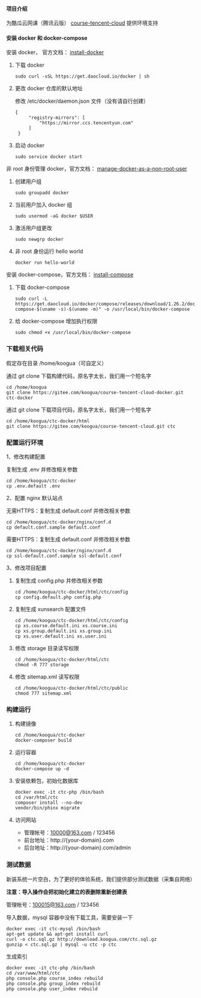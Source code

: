 #### 项目介绍

为酷瓜云网课（腾讯云版） [course-tencent-cloud](https://gitee.com/koogua/course-tencent-cloud) 提供环境支持

#### 安装 docker 和 docker-compose

安装 docker， 官方文档： [install-docker](https://docs.docker.com/install/linux/docker-ce/debian/#install-using-the-convenience-script)

1. 下载 docker

    ```
    sudo curl -sSL https://get.daocloud.io/docker | sh
    ```
2. 更改 docker 仓库的默认地址
   
   修改 /etc/docker/daemon.json 文件（没有请自行创建）
   
   ```
   {
        "registry-mirrors": [
            "https://mirror.ccs.tencentyun.com"
        ]
    }
   ```
   
3. 启动 docker

    ```
    sudo service docker start
    ```

非 root 身份管理 docker，官方文档： [manage-docker-as-a-non-root-user](https://docs.docker.com/install/linux/linux-postinstall/#manage-docker-as-a-non-root-user)

1. 创建用户组

    ```
    sudo groupadd docker
    ```

2. 当前用户加入 docker 组 

    ```
    sudo usermod -aG docker $USER
    ```

3. 激活用户组更改

    ```
    sudo newgrp docker
    ```

4. 非 root 身份运行 hello world

    ```
    docker run hello-world
    ```

安装 docker-compose，官方文档： [install-compose](https://docs.docker.com/compose/install/#install-compose)

1. 下载 docker-compose

    ```
    sudo curl -L https://get.daocloud.io/docker/compose/releases/download/1.26.2/docker-compose-$(uname -s)-$(uname -m)" -o /usr/local/bin/docker-compose
    ```

2. 给 docker-compose 增加执行权限
 
    ```
    sudo chmod +x /usr/local/bin/docker-compose
    ```

### 下载相关代码

假定存在目录 /home/koogua（可自定义）

通过 git clone 下载构建代码，原名字太长，我们用一个短名字

```
cd /home/koogua
git clone https://gitee.com/koogua/course-tencent-cloud-docker.git ctc-docker
```

通过 git clone 下载项目代码，原名字太长，我们用一个短名字

```
cd /home/koogua/ctc-docker/html
git clone https://gitee.com/koogua/course-tencent-cloud.git ctc
```

### 配置运行环境

1、修改构建配置

复制生成 .env 并修改相关参数

```
cd /home/koogua/ctc-docker
cp .env.default .env
```

2、配置 nginx 默认站点

无需HTTPS：复制生成 default.conf 并修改相关参数

```
cd /home/koogua/ctc-docker/nginx/conf.d
cp default.conf.sample default.conf
```

需要HTTPS：复制生成 default.conf 并修改相关参数

```
cd /home/koogua/ctc-docker/nginx/conf.d
cp ssl-default.conf.sample ssl-default.conf
```
 
3、修改项目配置

1. 复制生成 config.php 并修改相关参数

    ```
    cd /home/koogua/ctc-docker/html/ctc/config
    cp config.default.php config.php
    ```

2. 复制生成 xunsearch 配置文件

    ```
    cd /home/koogua/ctc-docker/html/ctc/config
    cp xs.course.default.ini xs.course.ini
    cp xs.group.default.ini xs.group.ini
    cp xs.user.default.ini xs.user.ini
    ```
    
3. 修改 storage 目录读写权限

    ```
    cd /home/koogua/ctc-docker/html/ctc
    chmod -R 777 storage
    ```
   
4. 修改 sitemap.xml 读写权限

   ```
   cd /home/koogua/ctc-docker/html/ctc/public
   chmod 777 sitemap.xml
   ```

### 构建运行

1. 构建镜像

    ```
    cd /home/koogua/ctc-docker
    docker-composer build
    ```
    
2. 运行容器
 
     ```
     cd /home/koogua/ctc-docker
     docker-compose up -d
     ```
   
3. 安装依赖包，初始化数据库

    ```
    docker exec -it ctc-php /bin/bash
    cd /var/html/ctc
    composer install --no-dev
    vendor/bin/phinx migrate
    ```
     
4. 访问网站

   * 管理帐号：10000@163.com / 123456
   * 前台地址：http://{your-domain}.com
   * 后台地址：http://{your-domain}.com/admin
   
### 测试数据

新装系统一片空白，为了更好的体验系统，我们提供部分测试数据（采集自网络）

**注意：导入操作会把初始化建立的表删除重新创建表**

管理帐号：100015@163.com / 123456

导入数据，mysql 容器中没有下载工具，需要安装一下

```
docker exec -it ctc-mysql /bin/bash
apt-get update && apt-get install curl
curl -o ctc.sql.gz http://download.koogua.com/ctc.sql.gz
gunzip < ctc.sql.gz | mysql -u ctc -p ctc
```

生成索引

```
docker exec -it ctc-php /bin/bash
cd /var/www/html/ctc
php console.php course_index rebuild
php console.php group_index rebuild
php console.php user_index rebuild
```